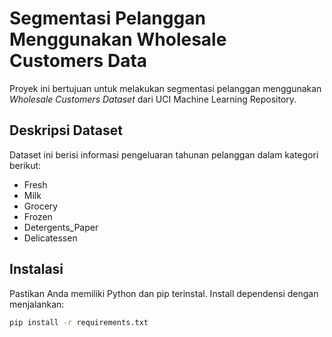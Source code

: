 # Segmentasi Pelanggan Menggunakan Wholesale Customers Data

Proyek ini bertujuan untuk melakukan segmentasi pelanggan menggunakan *Wholesale Customers Dataset* dari UCI Machine Learning Repository.

## Deskripsi Dataset
Dataset ini berisi informasi pengeluaran tahunan pelanggan dalam kategori berikut:
- Fresh
- Milk
- Grocery
- Frozen
- Detergents_Paper
- Delicatessen

## Instalasi
Pastikan Anda memiliki Python dan pip terinstal. Install dependensi dengan menjalankan:
```bash
pip install -r requirements.txt
